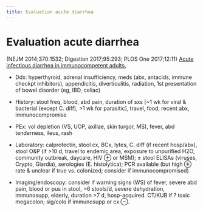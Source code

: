 ```yaml
---
title: Evaluation acute diarrhea
---
```

# Evaluation acute diarrhea

(NEJM 2014;370:1532; Digestion 2017;95:293; PLOS One 2017;12:11)
[Acute infectious diarrhea in immunocompetent adults.](https://www.ncbi.nlm.nih.gov/pubmed/24738670)

* Ddx: hyperthyroid, adrenal insufficiency, meds (abx, antacids, immune checkpt inhibitors), appendicitis, diverticulitis, radiation, 1st presentation of bowel disorder (eg, IBD, celiac)

* History: stool freq, blood, abd pain, duration of sxs [~1 wk for viral & bacterial (except C. diff), >1 wk for parasitic], travel, food, recent abx, immunocompromise

* PEx: vol depletion (VS, UOP, axillae, skin turgor, MS), fever, abd tenderness, ileus, rash

* Laboratory: calprotectin, stool cx, BCx, lytes, C. diff (if recent hosp/abx), stool O&P (if >10 d, travel to endemic area, exposure to unpurified H2O, community outbreak, daycare, HIV ⊕ or MSM); ± stool ELISAs (viruses, Crypto, Giardia), serologies (E. histolytica); PCR available (but high ⊕ rate & unclear if true vs. colonized; consider if immunocompromised)

* Imaging/endoscopy: consider if warning signs (WS) of fever, severe abd pain, blood or pus in stool, >6 stools/d, severe dehydration, immunosupp, elderly, duration >7 d, hosp-acquired. CT/KUB if ? toxic megacolon; sig/colo if immunosupp or cx ⊖.

